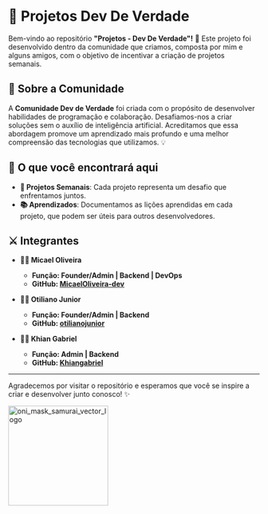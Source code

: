# :star2: Projetos Dev De Verdade

Bem-vindo ao repositório **"Projetos - Dev De Verdade"!** :rocket: Este projeto foi desenvolvido dentro da comunidade que criamos, composta por mim e alguns amigos, com o objetivo de incentivar a criação de projetos semanais.

## :handshake: Sobre a Comunidade

A **Comunidade Dev de Verdade** foi criada com o propósito de desenvolver habilidades de programação e colaboração. Desafiamos-nos a criar soluções sem o auxílio de inteligência artificial. Acreditamos que essa abordagem promove um aprendizado mais profundo e uma melhor compreensão das tecnologias que utilizamos. :bulb:

## :file_folder: O que você encontrará aqui

- **:wrench: Projetos Semanais**: Cada projeto representa um desafio que enfrentamos juntos.
- **:books: Aprendizados**: Documentamos as lições aprendidas em cada projeto, que podem ser úteis para outros desenvolvedores.

## :crossed_swords: Integrantes

 - **:man_technologist: Micael Oliveira**
   - **Função: Founder/Admin | Backend | DevOps**
   - **GitHub: [MicaelOliveira-dev](https://github.com/MicaelOliveira-dev)**

 - **:man_technologist: Otiliano Junior**
   - **Função: Founder/Admin | Backend**
   - **GitHub: [otilianojunior](https://github.com/otilianojunior)**

 - **:man_technologist: Khian Gabriel**
   - **Função: Admin | Backend**
   - **GitHub: [Khiangabriel](https://github.com/Khiangabriel)**
---

Agradecemos por visitar o repositório e esperamos que você se inspire a criar e desenvolver junto conosco! :sparkles:

<img src="https://github.com/user-attachments/assets/8e7ecf65-6790-4694-b323-bc43d0469265" width="200" height="200" alt="oni_mask_samurai_vector_logo">
